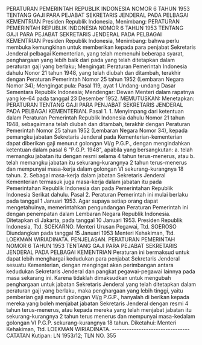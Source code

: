  PERATURAN PEMERINTAH REPUBLIK INDONESIA NOMOR 6 TAHUN 1953 TENTANG GAJI PARA PEJABAT SEKRETARIS JENDERAL PADA PELBAGAI KEMENTRIAN Presiden Republik Indonesia, Menimbang: PERATURAN PEMERINTAH REPUBLIK INDONESIA NOMOR 6 TAHUN 1953 TENTANG GAJI PARA PEJABAT SEKRETARIS JENDERAL PADA PELBAGAI KEMENTRIAN Presiden Republik Indonesia, Menimbang: bahwa perlu membuka kemungkinan untuk memberikan kepada para penjabat Sekretaris Jenderal pelbagai Kementerian, yang telah memenuhi beberapa syarat, penghargaan yang lebih baik dari pada yang telah ditetapkan dalam peraturan gaji yang berlaku;
Mengingat:
 Peraturan Pemerintah Indonesia dahulu Nonor 21 tahun 1948, yang telah diubah dan ditambah, terakhir dengan Peraturan Pemerintah Nomor 25 tahun 1952 (Lembaran Negara Nomor 34); Mengingat pula: Pasal 119, ayat 1 Undang-undang Dasar Sementara Republik Indonesia; Mendengar: Dewan Menteri dalam rapatnya yang ke-64 pada tanggal 23 Desember 1952. MEMUTUSKAN: Menetapkan: PERATURAN TENTANG GAJI PARA PENJABAT SEKRETARIS JENDERAL PADA PELBAGAI KEMENTERIAN. Pasal 1. 1. Menyimpang dari ketentuan dalam Peraturan Pemerintah Republik Indonesia dahulu Nomor 21 tahun 1948, sebagaimana telah diubah dan ditambah, terakhir dengan Peraturan Pemerintah Nomor 25 tahun 1952 (Lembaran Negara Nomor 34), kepada pemangku jabatan Sekretaris Jenderal pada Kementerian-kementerian dapat diberikan gaji menurut golongan VI/g P.G.P., dengan mengindahkan ketentuan dalam pasal 6 "P.G.P. 1948", apabila yang bersangkutan:
a. telah memangku jabatan itu dengan resmi selama 4 tahun terus-menerus, atau b. telah memangku jabatan itu sekurang-kurangnya 2 tahun terus-menerus dan mempunyai masa-kerja dalam golongan VI sekurang-kurangnya 18 tahun. 2. Sebagai masa-kerja dalam jabatan Sekretaris Jenderal Kementerian termasuk juga masa-kerja dalam jabatan itu pada Pemerintahan Republik Indonesia dan pada Pemerintahan Republik Indonesia Serikat dahulu. Pasal 2. Peraturan Pemerintah ini mulai berlaku pada tanggal 1 Januari 1953. Agar supaya setiap orang dapat mengetahuinya, memerintahkan pengundangan Peraturan Pemerintah ini dengan penempatan dalam Lembaran Negara Republik Indonesia. Ditetapkan di Jakarta, pada tanggal 10 Januari 1953. Presiden Republik Indonesia, Ttd. SOEKARNO. Menteri Urusan Pegawai, Ttd. SOEROSO Diundangkan pada tanggal 15 Januari 1953 Menteri Kehakiman, Ttd. LOEKMAN WIRIADINATA. PENJELASAN. PERATURAN PEMERINTAH NOMOR 6 TAHUN 1953 TENTANG GAJI PARA PEJABAT SEKRETARIS JENDERAL PADA PELBAGAI KEMENTRIAN Peraturan ini bermaksud untuk dapat lebih menghargai kedudukan para penjabat Sekretaris Jenderal sesuatu Kementerian, dengan mengingat akan perimbangan antara kedudukan Sekretaris Jenderal dan pangkat pegawai-pegawai lainnya pada masa sekarang ini. Karena tidaklah dimaksudkan untuk mengubah penghargaan untuk jabatan Sekretaris Jenderal yang telah ditetapkan dalam peraturan gaji yang berlaku, maka penghargaan yang lebih tinggi, yaitu pemberian gaji menurut golongan VI/g P.G.P., hanyalah di berikan kepada mereka yang boleh menjabat jabatan Sekretaris Jenderal dengan resmi 4 tahun terus-menerus, atau kepada mereka yang telah menjabat jabatan itu sekurang-kurangnya 2 tahun terus menerus dan mempunyai masa-kedalam golongan VI P.G.P. sekurang-kurangnya 18 tahun. Diketahui: Menteri Kehakiman, Ttd. LOEKMAN WIRIADINATA. -------------------------------- CATATAN Kutipan: LN 1953/12; TLN NO. 355